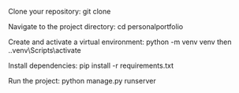 Clone your repository:
git clone <repository link>

Navigate to the project directory:
cd personalportfolio

Create and activate a virtual environment:
python -m venv venv
then 
.\.venv\Scripts\activate 

Install dependencies:
pip install -r requirements.txt

Run the project:
python manage.py runserver
